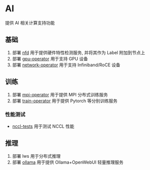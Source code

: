 # AI

提供 AI 相关计算支持功能

## 基础

1. 部署 [nfd](nfd/) 用于提供硬件特性检测服务, 并将其作为 Label 附加到节点上
2. 部署 [gpu-operator](gpu-operator/) 用于支持 GPU 设备
3. 部署 [network-operator](network-operator/) 用于支持 Infiniband/RoCE 设备

## 训练

1. 部署 [mpi-operator](mpi-operator/) 用于提供 MPI 分布式训练服务
2. 部署 [train-operator](train-operator/) 用于提供 Pytorch 等分别训练服务

### 性能测试

* [nccl-tests](nccl-tests/) 用于测试 NCCL 性能

## 推理

1. 部署 lws 用于分布式推理
2. 部署 [ollama](ollama/) 用于提供 Ollama+OpenWebUI 轻量推理服务